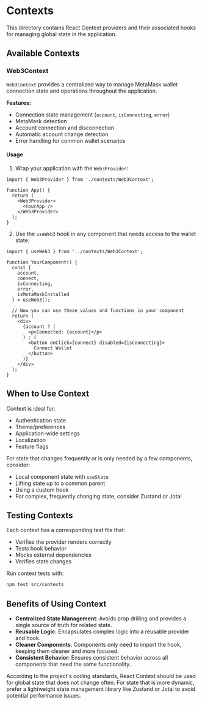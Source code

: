 # Contexts

This directory contains React Context providers and their associated hooks for managing global state in the application.

## Available Contexts

### Web3Context

`Web3Context` provides a centralized way to manage MetaMask wallet connection state and operations throughout the application.

**Features:**
- Connection state management (`account`, `isConnecting`, `error`)
- MetaMask detection
- Account connection and disconnection
- Automatic account change detection
- Error handling for common wallet scenarios

#### Usage

1. Wrap your application with the `Web3Provider`:

```tsx
import { Web3Provider } from './contexts/Web3Context';

function App() {
  return (
    <Web3Provider>
      <YourApp />
    </Web3Provider>
  );
}
```

2. Use the `useWeb3` hook in any component that needs access to the wallet state:

```tsx
import { useWeb3 } from '../contexts/Web3Context';

function YourComponent() {
  const { 
    account, 
    connect, 
    isConnecting, 
    error, 
    isMetaMaskInstalled 
  } = useWeb3();
  
  // Now you can use these values and functions in your component
  return (
    <div>
      {account ? (
        <p>Connected: {account}</p>
      ) : (
        <button onClick={connect} disabled={isConnecting}>
          Connect Wallet
        </button>
      )}
    </div>
  );
}
```

## When to Use Context

Context is ideal for:
- Authentication state
- Theme/preferences
- Application-wide settings
- Localization
- Feature flags

For state that changes frequently or is only needed by a few components, consider:
- Local component state with `useState`
- Lifting state up to a common parent
- Using a custom hook
- For complex, frequently changing state, consider Zustand or Jotai

## Testing Contexts

Each context has a corresponding test file that:
- Verifies the provider renders correctly
- Tests hook behavior
- Mocks external dependencies
- Verifies state changes

Run context tests with:

```bash
npm test src/contexts
```

## Benefits of Using Context

- **Centralized State Management**: Avoids prop drilling and provides a single source of truth for related state.
- **Reusable Logic**: Encapsulates complex logic into a reusable provider and hook.
- **Cleaner Components**: Components only need to import the hook, keeping them cleaner and more focused.
- **Consistent Behavior**: Ensures consistent behavior across all components that need the same functionality.

According to the project's coding standards, React Context should be used for global state that does not change often. For state that is more dynamic, prefer a lightweight state management library like Zustand or Jotai to avoid potential performance issues. 